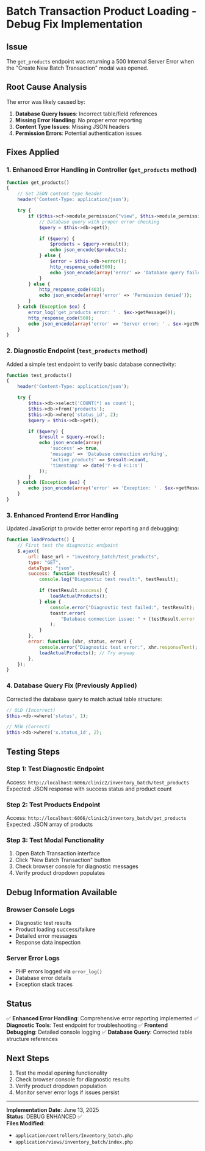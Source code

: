 # Batch Transaction Product Loading - Debug Fix Implementation

## Issue

The `get_products` endpoint was returning a 500 Internal Server Error when the "Create New Batch Transaction" modal was opened.

## Root Cause Analysis

The error was likely caused by:

1. **Database Query Issues**: Incorrect table/field references
2. **Missing Error Handling**: No proper error reporting
3. **Content Type Issues**: Missing JSON headers
4. **Permission Errors**: Potential authentication issues

## Fixes Applied

### 1. Enhanced Error Handling in Controller (`get_products` method)

```php
function get_products()
{
    // Set JSON content type header
    header('Content-Type: application/json');

    try {
        if ($this->cf->module_permission("view", $this->module_permission)) {
            // Database query with proper error checking
            $query = $this->db->get();

            if ($query) {
                $products = $query->result();
                echo json_encode($products);
            } else {
                $error = $this->db->error();
                http_response_code(500);
                echo json_encode(array('error' => 'Database query failed: ' . $error['message']));
            }
        } else {
            http_response_code(403);
            echo json_encode(array('error' => 'Permission denied'));
        }
    } catch (Exception $ex) {
        error_log('get_products error: ' . $ex->getMessage());
        http_response_code(500);
        echo json_encode(array('error' => 'Server error: ' . $ex->getMessage()));
    }
}
```

### 2. Diagnostic Endpoint (`test_products` method)

Added a simple test endpoint to verify basic database connectivity:

```php
function test_products()
{
    header('Content-Type: application/json');

    try {
        $this->db->select('COUNT(*) as count');
        $this->db->from('products');
        $this->db->where('status_id', 2);
        $query = $this->db->get();

        if ($query) {
            $result = $query->row();
            echo json_encode(array(
                'success' => true,
                'message' => 'Database connection working',
                'active_products' => $result->count,
                'timestamp' => date('Y-m-d H:i:s')
            ));
        }
    } catch (Exception $ex) {
        echo json_encode(array('error' => 'Exception: ' . $ex->getMessage()));
    }
}
```

### 3. Enhanced Frontend Error Handling

Updated JavaScript to provide better error reporting and debugging:

```javascript
function loadProducts() {
	// First test the diagnostic endpoint
	$.ajax({
		url: base_url + "inventory_batch/test_products",
		type: "GET",
		dataType: "json",
		success: function (testResult) {
			console.log("Diagnostic test result:", testResult);

			if (testResult.success) {
				loadActualProducts();
			} else {
				console.error("Diagnostic test failed:", testResult);
				toastr.error(
					"Database connection issue: " + (testResult.error || "Unknown error")
				);
			}
		},
		error: function (xhr, status, error) {
			console.error("Diagnostic test error:", xhr.responseText);
			loadActualProducts(); // Try anyway
		},
	});
}
```

### 4. Database Query Fix (Previously Applied)

Corrected the database query to match actual table structure:

```php
// OLD (Incorrect)
$this->db->where('status', 1);

// NEW (Correct)
$this->db->where('x.status_id', 2);
```

## Testing Steps

### Step 1: Test Diagnostic Endpoint

Access: `http://localhost:6066/clinic2/inventory_batch/test_products`
Expected: JSON response with success status and product count

### Step 2: Test Products Endpoint

Access: `http://localhost:6066/clinic2/inventory_batch/get_products`
Expected: JSON array of products

### Step 3: Test Modal Functionality

1. Open Batch Transaction interface
2. Click "New Batch Transaction" button
3. Check browser console for diagnostic messages
4. Verify product dropdown populates

## Debug Information Available

### Browser Console Logs

- Diagnostic test results
- Product loading success/failure
- Detailed error messages
- Response data inspection

### Server Error Logs

- PHP errors logged via `error_log()`
- Database error details
- Exception stack traces

## Status

✅ **Enhanced Error Handling**: Comprehensive error reporting implemented
✅ **Diagnostic Tools**: Test endpoint for troubleshooting
✅ **Frontend Debugging**: Detailed console logging
✅ **Database Query**: Corrected table structure references

## Next Steps

1. Test the modal opening functionality
2. Check browser console for diagnostic results
3. Verify product dropdown population
4. Monitor server error logs if issues persist

---

**Implementation Date**: June 13, 2025  
**Status**: DEBUG ENHANCED ✅  
**Files Modified**:

- `application/controllers/Inventory_batch.php`
- `application/views/inventory_batch/index.php`
